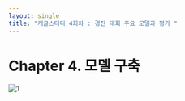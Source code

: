 ```yaml
---
layout: single
title: "캐글스터디 4회차 : 경진 대회 주요 모델과 평가 "
---
```


# Chapter 4. 모델 구축

![1](https://user-images.githubusercontent.com/84025932/123081114-9233a200-d458-11eb-9419-e378fa2e5622.jpg)
